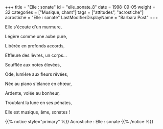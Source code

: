 +++
title = "Elle : sonate"
id = "elle_sonate_8"
date = 1998-09-05
weight = 32
categories = ["Musique, chant"]
tags = ["attitudes", "acrostiche"]
acrostiche = "Elle : sonate"
LastModifierDisplayName = "Barbara Post"
+++

Elle s'écoute d'un murmure,

Légère comme une aube pure,

Libérée en profonds accords,

Effleure des lèvres, un corps...

Soufflée aux notes élevées,

Ode, lumière aux fleurs rêvées,

Née au piano s'élance en chœur,

Ardente, volée au bonheur,

Troublant la lune en ses pénates,

Elle est musique, âme, sonates !

{{% notice style="primary" %}}
Acrostiche : Elle : sonate
{{% /notice %}}
